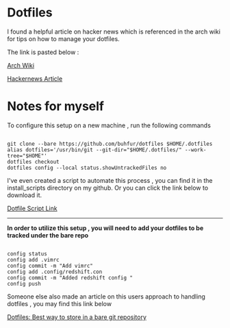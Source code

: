 

# Dotfiles 

I found a helpful article on hacker news which is referenced in the arch wiki for tips on how to manage your dotfiles.

The link is pasted below : 

[Arch Wiki](https://wiki.archlinux.org/title/Dotfiles)

[Hackernews Article](https://news.ycombinator.com/item?id=11071754)


# Notes for myself

To configure this setup on a new machine , run the following commands 

```

git clone --bare https://github.com/buhfur/dotfiles $HOME/.dotfiles
alias dotfiles='/usr/bin/git --git-dir="$HOME/.dotfiles/" --work-tree="$HOME"'
dotfiles checkout
dotfiles config --local status.showUntrackedFiles no

```

I've even created a script to automate this process , you can find it in the install\_scripts directory on my github. Or you can click the link below to download it. 


[Dotfile Script Link](../install_scripts/install_dotfiles.sh)


---

**In order to utilize this setup , you will need to add your dotfiles to be tracked under the bare repo**

```

config status 
config add .vimrc 
config commit -m "Add vimrc"
config add .config/redshift.con
config commit -m "Added redshift config "
config push 
```


Someone else also made an article on this users approach to handling dotfiles , you may find this link below 

[Dotfiles: Best way to store in a bare git repository](https://www.atlassian.com/git/tutorials/dotfiles)

